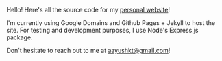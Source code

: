 Hello! Here's all the source code for my [personal website](aayushkt.com)!

I'm currently using Google Domains and Github Pages + Jekyll to host the site. For testing and development purposes, I use Node's Express.js package.

Don't hesitate to reach out to me at aayushkt@gmail.com!

